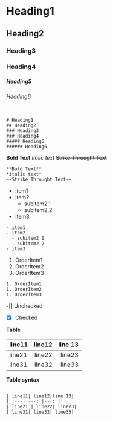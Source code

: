 # Heading1 
## Heading2
### Heading3
### Heading4
##### Heading5
###### Heading6

```Assembly

# Heading1 
## Heading2
### Heading3
### Heading4
##### Heading5
###### Heading6

```

**Bold Text**
*italic text*
~~Strike Throught Text~~
```Assembly
**Bold Text**
*italic text*
~~Strike Throught Text~~
```

- item1
- item2
  - subitem2.1
  - subitem2.2
- item3

```Assembly
- item1
- item2
  - subitem2.1
  - subitem2.2
- item3
```

1. Orderİtem1
1. Orderİtem2
1. Orderİtem3

```Assembly
1. Orderİtem1
1. Orderİtem2
1. Orderİtem3
```
-[] Unchecked
-[x] Checked

**Table**

| line11| line12|line 13|
| :---| ---: |---: |
| line21 | line22| line23|
| line31| line32| line33|

**Table syntax** 
```Assembly

| line11| line12|line 13|
| :---| ---: |---: |
| line21 | line22| line23|
| line31| line32| line33|
```





